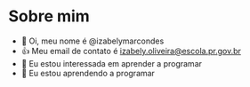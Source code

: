 # Sobre mim
- 👋 Oi, meu nome é @izabelymarcondes
- :+1: Meu email de contato é izabely.oliveira@escola.pr.gov.br
- 👀 Eu estou interessada em aprender a programar
- 🌱 Eu estou aprendendo a programar
